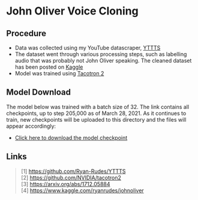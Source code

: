 # John Oliver Voice Cloning

## Procedure
* Data was collected using my YouTube datascraper, [YTTTS](https://github.com/Ryan-Rudes/YTTTS)
* The dataset went through various processing steps, such as labelling audio that was probably not John Oliver speaking. The cleaned dataset has been posted on [Kaggle](https://www.kaggle.com/ryanrudes/johnoliver)
* Model was trained using [Tacotron 2](https://github.com/NVIDIA/tacotron2)

## Model Download
The model below was trained with a batch size of 32. The link contains all checkpoints, up to step 205,000 as of March 28, 2021. As it continues to train, new checkpoints will be uploaded to this directory and the files will appear accordingly:

* [Click here to download the model checkpoint](https://drive.google.com/drive/folders/1jj0Ktck3ZybpDzY1yzveODnh4qFSvsAl?usp=sharing)

## Links
> [1] https://github.com/Ryan-Rudes/YTTTS \
> [2] https://github.com/NVIDIA/tacotron2 \
> [3] https://arxiv.org/abs/1712.05884 \
> [4] https://www.kaggle.com/ryanrudes/johnoliver
